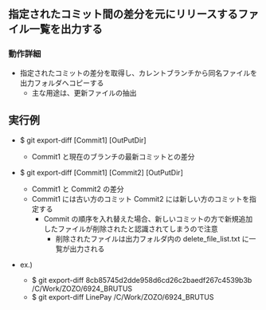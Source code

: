 ## 指定されたコミット間の差分を元にリリースするファイル一覧を出力する

### 動作詳細
+ 指定されたコミットの差分を取得し、カレントブランチから同名ファイルを出力フォルダへコピーする
	+ 主な用途は、更新ファイルの抽出

## 実行例
+ $ git export-diff [Commit1] [OutPutDir]
	+ Commit1 と現在のブランチの最新コミットとの差分

+ $ git export-diff [Commit1] [Commit2] [OutPutDir]
	+ Commit1 と Commit2 の差分
	+ Commit1 には古い方のコミット Commit2 には新しい方のコミットを指定する
		+ Commit の順序を入れ替えた場合、新しいコミットの方で新規追加したファイルが削除されたと認識されてしまうので注意
			+ 削除されたファイルは出力フォルダ内の delete_file_list.txt に一覧が出力される

+ ex.)
	+ $ git export-diff 8cb85745d2dde958d6cd26c2baedf267c4539b3b /C/Work/ZOZO/6924_BRUTUS
	+ $ git export-diff LinePay /C/Work/ZOZO/6924_BRUTUS
